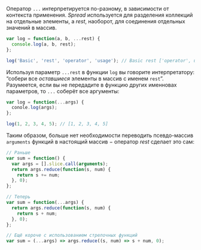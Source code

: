 Оператор `...` интерпретируется по-разному, в зависимости от контекста применения. _Spread_ используется для разделения коллекций на отдельные элементы, а _rest_, наоборот, для соединения отдельных значений в массив.

```javascript
var log = function(a, b, ...rest) {
  console.log(a, b, rest);
};

log('Basic', 'rest', 'operator', 'usage'); // Basic rest ['operator', usage]
```

Используя параметр `...rest` в функции `log` вы говорите интерпретатору: “собери все _оставшиеся_ элементы в массив с именем `rest`”. Разумеется, если вы не передадите в функцию других именновах параметров, то `...` соберёт все аргументы:

```javascript
var log = function(...args) {
  conole.log(args);
};

log(1, 2, 3, 4, 5); // [1, 2, 3, 4, 5]
```

Таким образом, больше нет необходимости переводить псевдо-массив `arguments` функций в настоящий массив − оператор _rest_ сделает это сам:

```javascript
// Раньше
var sum = function() {
  var args = [].slice.call(arguments);
  return args.reduce(function(s, num) {
    return s += num;
  }, 0);
};

// Теперь
var sum = function(...args) {
  return args.reduce(function(s, num) {
    return s + num;
  }, 0);
};

// Ещё короче с использованием стрелочных функций
var sum = (...args) => args.reduce((s, num) => s + num, 0);
```